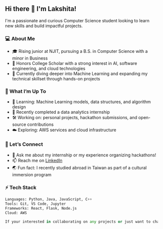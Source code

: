 ## Hi there 👋 I'm Lakshita!

I'm a passionate and curious Computer Science student looking to learn new skills and build impactful projects.

### 💻 About Me
- 🎓 Rising junior at NJIT, pursuing a B.S. in Computer Science with a minor in Business
- 🌟 Honors College Scholar with a strong interest in AI, software engineering, and cloud technologies
- 🤖 Currently diving deeper into Machine Learning and expanding my technical skillset through hands-on projects

### 🚀 What I’m Up To
- 🌱 Learning: Machine Learning models, data structures, and algorithm design  
- 💼 Recently completed a data analytics internship  
- 🛠️ Working on: personal projects, hackathon submissions, and open-source contributions  
- ☁️ Exploring: AWS services and cloud infrastructure  

### 🤝 Let’s Connect
- 💬 Ask me about my internship or my experience organizing hackathons!
- 📫 Reach me on [LinkedIn](https://www.linkedin.com/in/lakshitam04)
- 🌏 Fun fact: I recently studied abroad in Taiwan as part of a cultural immersion program  

### ⚡ Tech Stack
```python
Languages: Python, Java, JavaScript, C++
Tools: Git, VS Code, Jupyter
Frameworks: React, Flask, Node.js
Cloud: AWS

If your interested in collaborating on any projects or just want to chat, please reach out:)
